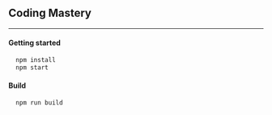 ## Coding Mastery
---

#### Getting started
```javascript
  npm install
  npm start
```
#### Build
```javascript
  npm run build
```


